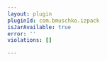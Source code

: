 ```yaml
---
layout: plugin
pluginId: com.bmuschko.izpack
isJarAvailable: true
error: ''
violations: []

---
```


